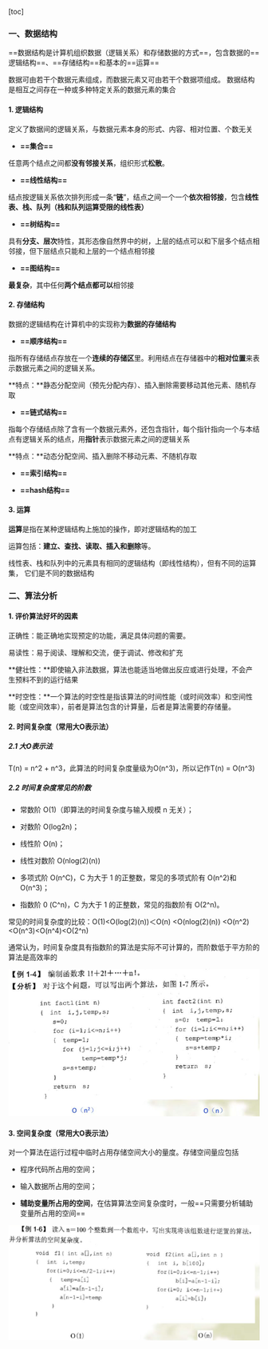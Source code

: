 

[toc]

### 一、数据结构

==数据结构是计算机组织数据（逻辑关系）和存储数据的方式==，包含数据的==逻辑结构==、==存储结构==和基本的==运算==

数据可由若干个数据元素组成，而数据元素又可由若干个数据项组成。 数据结构是相互之间存在一种或多种特定关系的数据元素的集合

#### 1. 逻辑结构

定义了数据间的逻辑关系，与数据元素本身的形式、内容、相对位置、个数无关

- **==集合==**

任意两个结点之间都**没有邻接关系**，组织形式**松散**。

- **==线性结构==**

结点按逻辑关系依次排列形成一条“**链**”，结点之间一个一个**依次相邻接**，包含**线性表、栈、队列（栈和队列运算受限的线性表）**

- **==树结构==**

具有**分支、层次**特性，其形态像自然界中的树，上层的结点可以和下层多个结点相邻接，但下层结点只能和上层的一个结点相邻接

- **==图结构==**

**最复杂**，其中任何**两个结点都可以**相邻接



#### 2. 存储结构

数据的逻辑结构在计算机中的实现称为**数据的存储结构**

- **==顺序结构==**

指所有存储结点存放在一个**连续的存储区**里。利用结点在存储器中的**相对位置**来表示数据元素之间的逻辑关系。

**特点：**静态分配空间（预先分配内存）、插入删除需要移动其他元素、随机存取

- **==链式结构==**

指每个存储结点除了含有一个数据元素外，还包含指针，每个指针指向一个与本结点有逻辑关系的结点，用**指针**表示数据元素之间的逻辑关系

**特点：**动态分配空间、插入删除不移动元素、不随机存取

- **==索引结构==**

- **==hash结构==**



#### 3. 运算

**运算**是指在某种逻辑结构上施加的操作，即对逻辑结构的加工

运算包括：**建立、查找、读取、插入和删除**等。 

线性表、栈和队列中的元素具有相同的逻辑结构（即线性结构），但有不同的运算集， 它们是不同的数据结构





### 二、算法分析

#### 1. 评价算法好坏的因素

正确性：能正确地实现预定的功能，满足具体问题的需要。

易读性：易于阅读、理解和交流，便于调试、修改和扩充

**健壮性：**即使输入非法数据，算法也能适当地做出反应或进行处理，不会产生预料不到的运行结果

**时空性：**一个算法的时空性是指该算法的时间性能（或时间效率）和空间性能（或空间效率），前者是算法包含的计算量，后者是算法需要的存储量。



#### 2. 时间复杂度（常用大O表示法）

##### 2.1 大O表示法

T(n) = n^2 + n^3，此算法的时间复杂度量级为O(n^3)，所以记作T(n) = O(n^3)

##### 2.2 时间复杂度常见的阶数

- 常数阶 O(1)（即算法的时间复杂度与输入规模 n 无关）； 

- 对数阶 O(log2n)； 

- 线性阶 O(n)； 
- 线性对数阶 O(nlog(2)(n))

- 多项式阶 O(n^C)，C 为大于 1 的正整数，常见的多项式阶有 O(n^2)和 O(n^3)； 

- 指数阶 0 (C^n)，C 为大于 1 的正整数，常见的指数阶有 O(2^n)。

常见的时间复杂度的比较：O(1)<O(log(2)(n))＜O(n) <O(nlog(2)(n)) <O(n^2)<O(n^3)<O(n^4)<O(2^n)

通常认为，时间复杂度具有指数阶的算法是实际不可计算的，而阶数低于平方阶的算法是高效率的

![image-20211002134815921](images/image-20211002134815921.png)



#### 3. 空间复杂度（常用大O表示法）

对一个算法在运行过程中临时占用存储空间大小的量度。存储空间量应包括

- 程序代码所占用的空间； 

- 输入数据所占用的空间； 

- **辅助变量所占用的空间**，在估算算法空间复杂度时，一般==只需要分析辅助变量所占用的空间==

![image-20211002134834833](images/image-20211002134834833.png)